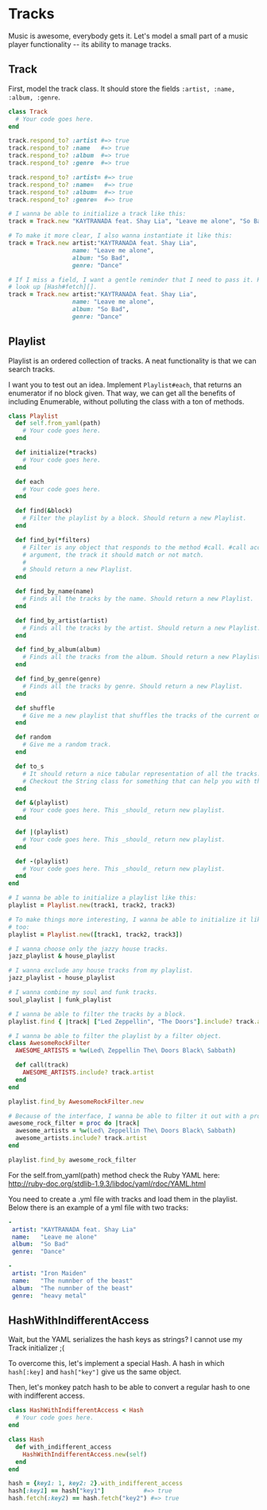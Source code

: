 # Tracks

Music is awesome, everybody gets it. Let's model a small part of a music player
functionality -- its ability to manage tracks.

## Track

First, model the track class. It should store the fields
`:artist, :name, :album, :genre`.


```ruby
class Track
  # Your code goes here.
end

track.respond_to? :artist #=> true
track.respond_to? :name   #=> true
track.respond_to? :album  #=> true
track.respond_to? :genre  #=> true

track.respond_to? :artist= #=> true
track.respond_to? :name=   #=> true
track.respond_to? :album=  #=> true
track.respond_to? :genre=  #=> true

# I wanna be able to initialize a track like this:
track = Track.new "KAYTRANADA feat. Shay Lia", "Leave me alone", "So Bad", "Dance"

# To make it more clear, I also wanna instantiate it like this:
track = Track.new artist:"KAYTRANADA feat. Shay Lia",
                  name: "Leave me alone",
                  album: "So Bad",
                  genre: "Dance"

# If I miss a field, I want a gentle reminder that I need to pass it. Hint,
# look up [Hash#fetch][].
track = Track.new artist:"KAYTRANADA feat. Shay Lia",
                  name: "Leave me alone",
                  album: "So Bad",
                  genre: "Dance"
```

## Playlist

Playlist is an ordered collection of tracks. A neat functionality is that we
can search tracks.

I want you to test out an idea. Implement `Playlist#each`, that returns an
enumerator if no block given. That way, we can get all the benefits of
including Enumerable, without polluting the class with a ton of methods.

```ruby
class Playlist
  def self.from_yaml(path)
    # Your code goes here.
  end

  def initialize(*tracks)
    # Your code goes here.
  end

  def each
    # Your code goes here.
  end

  def find(&block)
    # Filter the playlist by a block. Should return a new Playlist.
  end

  def find_by(*filters)
    # Filter is any object that responds to the method #call. #call accepts one
    # argument, the track it should match or not match.
    #
    # Should return a new Playlist.
  end

  def find_by_name(name)
    # Finds all the tracks by the name. Should return a new Playlist.
  end

  def find_by_artist(artist)
    # Finds all the tracks by the artist. Should return a new Playlist.
  end

  def find_by_album(album)
    # Finds all the tracks from the album. Should return a new Playlist.
  end

  def find_by_genre(genre)
    # Finds all the tracks by genre. Should return a new Playlist.
  end

  def shuffle
    # Give me a new playlist that shuffles the tracks of the current one.
  end

  def random
    # Give me a random track.
  end

  def to_s
    # It should return a nice tabular representation of all the tracks.
    # Checkout the String class for something that can help you with that.
  end

  def &(playlist)
    # Your code goes here. This _should_ return new playlist.
  end

  def |(playlist)
    # Your code goes here. This _should_ return new playlist.
  end

  def -(playlist)
    # Your code goes here. This _should_ return new playlist.
  end
end

# I wanna be able to initialize a playlist like this:
playlist = Playlist.new(track1, track2, track3)

# To make things more interesting, I wanna be able to initialize it like this
# too:
playlist = Playlist.new([track1, track2, track3])

# I wanna choose only the jazzy house tracks.
jazz_playlist & house_playlist

# I wanna exclude any house tracks from my playlist.
jazz_playlist - house_playlist

# I wanna combine my soul and funk tracks.
soul_playlist | funk_playlist

# I wanna be able to filter the tracks by a block.
playlist.find { |track| ["Led Zeppellin", "The Doors"].include? track.artist }

# I wanna be able to filter the playlist by a filter object.
class AwesomeRockFilter
  AWESOME_ARTISTS = %w(Led\ Zeppellin The\ Doors Black\ Sabbath)

  def call(track)
    AWESOME_ARTISTS.include? track.artist
  end
end

playlist.find_by AwesomeRockFilter.new

# Because of the interface, I wanna be able to filter it out with a proc too.
awesome_rock_filter = proc do |track|
  awesome_artists = %w(Led\ Zeppellin The\ Doors Black\ Sabbath)
  awesome_artists.include? track.artist
end

playlist.find_by awesome_rock_filter
```

For the self.from_yaml(path) method check the Ruby YAML here:
 http://ruby-doc.org/stdlib-1.9.3/libdoc/yaml/rdoc/YAML.html

You need to create a .yml file with tracks and load them in 
the playlist. Below there is an example of a yml file with two tracks:

```yaml
-
 artist: "KAYTRANADA feat. Shay Lia"
 name:   "Leave me alone"
 album:  "So Bad"
 genre:  "Dance"

-
 artist: "Iron Maiden"
 name:   "The numnber of the beast"
 album:  "The numnber of the beast"
 genre:  "heavy metal"
```

## HashWithIndifferentAccess

Wait, but the YAML serializes the hash keys as strings?
I cannot use my Track initializer ;(

To overcome this, let's implement a special Hash. A
hash in which `hash[:key]` and `hash["key"]` give us
the same object.

Then, let's monkey patch hash to be able to convert a
regular hash to one with indifferent access.

```ruby
class HashWithIndifferentAccess < Hash
  # Your code goes here.
end

class Hash
  def with_indifferent_access
    HashWithIndifferentAccess.new(self)
  end
end

hash = {key1: 1, key2: 2}.with_indifferent_access
hash[:key1] == hash["key1"]           #=> true
hash.fetch(:key2) == hash.fetch("key2") #=> true
```

[Hash#fetch]: http://ruby-doc.org/core-2.1.4/Hash.html#fetch

